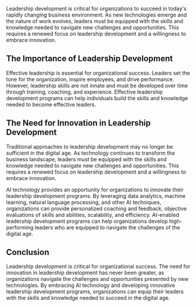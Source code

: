 

Leadership development is critical for organizations to succeed in today's rapidly changing business environment. As new technologies emerge and the nature of work evolves, leaders must be equipped with the skills and knowledge needed to navigate new challenges and opportunities. This requires a renewed focus on leadership development and a willingness to embrace innovation.

The Importance of Leadership Development
----------------------------------------

Effective leadership is essential for organizational success. Leaders set the tone for the organization, inspire employees, and drive performance. However, leadership skills are not innate and must be developed over time through training, coaching, and experience. Effective leadership development programs can help individuals build the skills and knowledge needed to become effective leaders.

The Need for Innovation in Leadership Development
-------------------------------------------------

Traditional approaches to leadership development may no longer be sufficient in the digital age. As technology continues to transform the business landscape, leaders must be equipped with the skills and knowledge needed to navigate new challenges and opportunities. This requires a renewed focus on leadership development and a willingness to embrace innovation.

AI technology provides an opportunity for organizations to innovate their leadership development programs. By leveraging data analytics, machine learning, natural language processing, and other AI techniques, organizations can provide personalized coaching and feedback, objective evaluations of skills and abilities, scalability, and efficiency. AI-enabled leadership development programs can help organizations develop high-performing leaders who are equipped to navigate the challenges of the digital age.

Conclusion
----------

Leadership development is critical for organizational success. The need for innovation in leadership development has never been greater, as organizations navigate the challenges and opportunities presented by new technologies. By embracing AI technology and developing innovative leadership development programs, organizations can equip their leaders with the skills and knowledge needed to succeed in the digital age.
